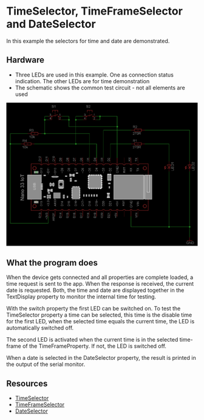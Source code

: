 # TimeSelector, TimeFrameSelector and DateSelector

In this example the selectors for time and date are demonstrated.

## Hardware

- Three LEDs are used in this example. One as connection status indication. The other LEDs are for time demonstration
- The schematic shows the common test circuit - not all elements are used

![Test Circuit](TestCircuit_NanoIot_Common.png)

## What the program does

When the device gets connected and all properties are complete loaded, a time request is sent to the app. When the response is received, the current date is requested. Both, the time and date are displayed together in the TextDisplay property to monitor the internal time for testing.


With the switch property the first LED can be switched on. To test the TimeSelector property a time can be selected, this time is the disable time for the first LED, when the selected time equals the current time, the LED is automatically switched off.


The second LED is activated when the current time is in the selected time-frame of the TimeFrameProperty. If not, the LED is switched off.


When a date is selected in the DateSelector property, the result is printed in the output of the serial monitor.

## Resources

- [TimeSelector](https://api.laroomy.com/p/property-classes.html#laroomyApiRefMIDTimeSel)
- [TimeFrameSelector](https://api.laroomy.com/p/property-classes.html#laroomyApiRefMIDTimeFrameSel)
- [DateSelector](https://api.laroomy.com/p/property-classes.html#laroomyApiRefMIDDateSel)
